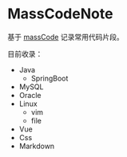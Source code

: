 # MassCodeNote
基于 [massCode](https://github.com/massCodeIO/massCode) 记录常用代码片段。

目前收录：

- Java
  - SpringBoot
- MySQL
- Oracle
- Linux
  - vim
  - file
- Vue
- Css
- Markdown

